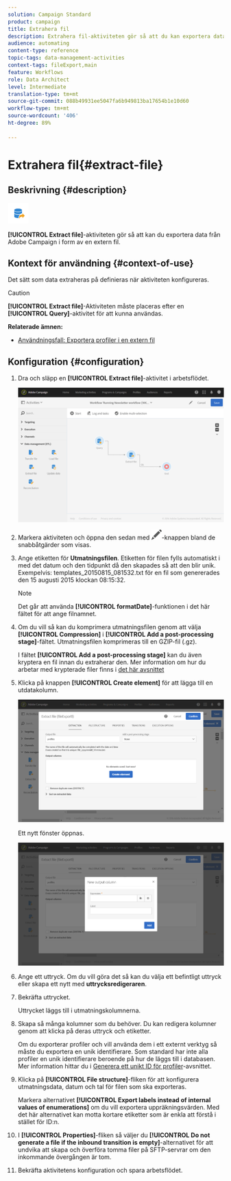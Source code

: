 ```yaml
---
solution: Campaign Standard
product: campaign
title: Extrahera fil
description: Extrahera fil-aktiviteten gör så att du kan exportera data från Adobe Campaign i form av en extern fil.
audience: automating
content-type: reference
topic-tags: data-management-activities
context-tags: fileExport,main
feature: Workflows
role: Data Architect
level: Intermediate
translation-type: tm+mt
source-git-commit: 088b49931ee5047fa6b949813ba17654b1e10d60
workflow-type: tm+mt
source-wordcount: '406'
ht-degree: 89%

---
```



# Extrahera fil{#extract-file}

## Beskrivning {#description}

![](assets/export.png)

**[!UICONTROL Extract file]**-aktiviteten gör så att kan du exportera data från Adobe Campaign i form av en extern fil.

## Kontext för användning {#context-of-use}

Det sätt som data extraheras på definieras när aktiviteten konfigureras.

>[!CAUTION]
>
>**[!UICONTROL Extract file]**-Aktiviteten måste placeras efter en **[!UICONTROL Query]**-aktivitet för att kunna användas.

**Relaterade ämnen:**

* [Användningsfall: Exportera profiler i en extern fil](../../automating/using/exporting-profiles-in-file.md)

## Konfiguration {#configuration}

1. Dra och släpp en **[!UICONTROL Extract file]**-aktivitet i arbetsflödet.

   ![](assets/wkf_data_export1.png)

1. Markera aktiviteten och öppna den sedan med ![](assets/edit_darkgrey-24px.png)-knappen bland de snabbåtgärder som visas.
1. Ange etiketten för **Utmatningsfilen**.    Etiketten för filen fylls automatiskt i med det datum och den tidpunkt då den skapades så att den blir unik.    Exempelvis: templates_20150815_081532.txt för en fil som genererades den 15 augusti 2015 klockan 08:15:32.

   >[!NOTE]
   >
   >Det går att använda **[!UICONTROL formatDate]**-funktionen i det här fältet för att ange filnamnet.

1. Om du vill så kan du komprimera utmatningsfilen genom att välja **[!UICONTROL Compression]** i **[!UICONTROL Add a post-processing stage]**-fältet.    Utmatningsfilen komprimeras till en GZIP-fil (.gz).

   I fältet **[!UICONTROL Add a post-processing stage]** kan du även kryptera en fil innan du extraherar den. Mer information om hur du arbetar med krypterade filer finns i [det här avsnittet](../../automating/using/managing-encrypted-data.md)

1. Klicka på knappen **[!UICONTROL Create element]** för att lägga till en utdatakolumn.

   ![](assets/wkf_data_export2.png)

   Ett nytt fönster öppnas.

   ![](assets/wkf_data_export3.png)

1. Ange ett uttryck.  Om du vill göra det så kan du välja ett befintligt uttryck eller skapa ett nytt med **uttrycksredigeraren**.
1. Bekräfta uttrycket.

   Uttrycket läggs till i utmatningskolumnerna.

1. Skapa så många kolumner som du behöver.  Du kan redigera kolumner genom att klicka på deras uttryck och etiketter.

   Om du exporterar profiler och vill använda dem i ett externt verktyg så måste du exportera en unik identifierare.  Som standard har inte alla profiler en unik identifierare beroende på hur de läggs till i databasen. Mer information hittar du i [Generera ett unikt ID för profiler](../../developing/using/configuring-the-resource-s-data-structure.md#generating-a-unique-id-for-profiles-and-custom-resources)-avsnittet.

1. Klicka på **[!UICONTROL File structure]**-fliken för att konfigurera utmatningsdata, datum och tal för filen som ska exporteras.

   Markera alternativet **[!UICONTROL Export labels instead of internal values of enumerations]** om du vill exportera uppräkningsvärden.  Med det här alternativet kan motta kortare etiketter som är enkla att förstå i stället för ID:n.

1. I **[!UICONTROL Properties]**-fliken så väljer du **[!UICONTROL Do not generate a file if the inbound transition is empty]**-alternativet för att undvika att skapa och överföra tomma filer på SFTP-servrar om den inkommande övergången är tom.
1. Bekräfta aktivitetens konfiguration och spara arbetsflödet.
